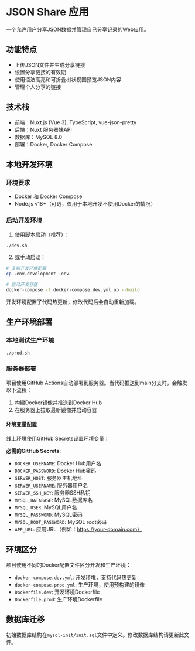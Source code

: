 # JSON Share 应用

一个允许用户分享JSON数据并管理自己分享记录的Web应用。

## 功能特点

- 上传JSON文件并生成分享链接
- 设置分享链接的有效期
- 使用语法高亮和可折叠树状视图预览JSON内容
- 管理个人分享的链接


## 技术栈

- 前端：Nuxt.js (Vue 3), TypeScript, vue-json-pretty
- 后端：Nuxt 服务器端API
- 数据库：MySQL 8.0
- 部署：Docker, Docker Compose

## 本地开发环境

### 环境要求

- Docker 和 Docker Compose
- Node.js v18+（可选，仅用于本地开发不使用Docker的情况）

### 启动开发环境

1. 使用脚本启动（推荐）：

```bash
./dev.sh
```

2. 或手动启动：

```bash
# 复制开发环境配置
cp .env.development .env

# 启动开发容器
docker-compose -f docker-compose.dev.yml up --build
```

开发环境配置了代码热更新，修改代码后会自动重新加载。

## 生产环境部署

### 本地测试生产环境

```bash
./prod.sh
```

### 服务器部署

项目使用GitHub Actions自动部署到服务器。当代码推送到main分支时，会触发以下流程：

1. 构建Docker镜像并推送到Docker Hub
2. 在服务器上拉取最新镜像并启动容器

#### 环境变量配置

线上环境使用GitHub Secrets设置环境变量：

**必需的GitHub Secrets:**

- `DOCKER_USERNAME`: Docker Hub用户名
- `DOCKER_PASSWORD`: Docker Hub密码
- `SERVER_HOST`: 服务器主机地址
- `SERVER_USERNAME`: 服务器用户名
- `SERVER_SSH_KEY`: 服务器SSH私钥
- `MYSQL_DATABASE`: MySQL数据库名
- `MYSQL_USER`: MySQL用户名
- `MYSQL_PASSWORD`: MySQL密码
- `MYSQL_ROOT_PASSWORD`: MySQL root密码
- `APP_URL`: 应用URL（例如：https://your-domain.com）

## 环境区分

项目使用不同的Docker配置文件区分开发和生产环境：

- `docker-compose.dev.yml`: 开发环境，支持代码热更新
- `docker-compose.prod.yml`: 生产环境，使用预构建的镜像
- `Dockerfile.dev`: 开发环境Dockerfile
- `Dockerfile.prod`: 生产环境Dockerfile

## 数据库迁移

初始数据库结构在`mysql-init/init.sql`文件中定义。修改数据库结构请更新此文件。
